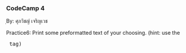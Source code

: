 ### CodeCamp 4 ###
ฺBy: ศุภวิชญ์ เจริญเวช

Practice6: 
  Print some preformatted text of your choosing. (hint: use the <pre> tag)